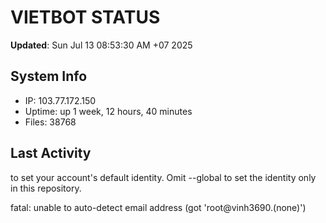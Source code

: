# VIETBOT STATUS
**Updated**: Sun Jul 13 08:53:30 AM +07 2025

## System Info
- IP: 103.77.172.150
- Uptime: up 1 week, 12 hours, 40 minutes
- Files: 38768

## Last Activity

to set your account's default identity.
Omit --global to set the identity only in this repository.

fatal: unable to auto-detect email address (got 'root@vinh3690.(none)')
